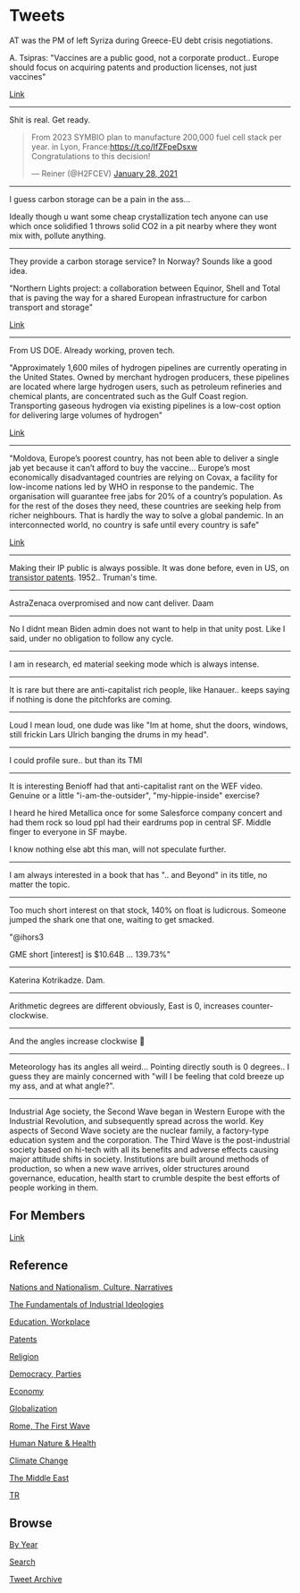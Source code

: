 # Tweets

AT was the PM of left Syriza during Greece-EU debt crisis negotiations.

A. Tsipras: "Vaccines are a public good, not a corporate product.. Europe
should focus on acquiring patents and production licenses, not just
vaccines"

[Link](https://www.politico.eu/article/coronavirus-vaccines-public-good-not-corporate-product/)

---

Shit is real. Get ready.

<blockquote class="twitter-tweet"><p lang="en" dir="ltr">From 2023 SYMBIO plan to manufacture 200,000 fuel cell stack per year. in Lyon, France:<a href="https://t.co/IfZFpeDsxw">https://t.co/IfZFpeDsxw</a><br>Congratulations to this decision!</p>&mdash; Reiner (@H2FCEV) <a href="https://twitter.com/H2FCEV/status/1354843746551140360?ref_src=twsrc%5Etfw">January 28, 2021</a></blockquote> <script async src="https://platform.twitter.com/widgets.js" charset="utf-8"></script>

---

I guess carbon storage can be a pain in the ass...

Ideally though u want some cheap crystallization tech anyone can use
which once solidified 1 throws solid CO2 in a pit nearby where they
wont mix with, pollute anything.

---

They provide a carbon storage service? In Norway? Sounds like a good idea.

"Northern Lights project: a collaboration between Equinor, Shell and
Total that is paving the way for a shared European infrastructure for
carbon transport and storage"

[Link](https://www.theexplorer.no/stories/energy/carbon-capture-and-storage-northern-lights--shared-transport-and-storage-infrastructure-for-europes-co-emissions/)

---

From US DOE. Already working, proven tech. 

"Approximately 1,600 miles of hydrogen pipelines are currently
operating in the United States. Owned by merchant hydrogen producers,
these pipelines are located where large hydrogen users, such as
petroleum refineries and chemical plants, are concentrated such as the
Gulf Coast region. Transporting gaseous hydrogen via existing
pipelines is a low-cost option for delivering large volumes of
hydrogen"

[Link](https://www.energy.gov/eere/fuelcells/hydrogen-pipelines)

---

"Moldova, Europe’s poorest country, has not been able to deliver a
single jab yet because it can’t afford to buy the vaccine... Europe’s
most economically disadvantaged countries are relying on Covax, a
facility for low-income nations led by WHO in response to the
pandemic. The organisation will guarantee free jabs for 20% of a
country’s population. As for the rest of the doses they need, these
countries are seeking help from richer neighbours. That is hardly the
way to solve a global pandemic. In an interconnected world, no country
is safe until every country is safe"

[Link](https://www.theguardian.com/world/commentisfree/2021/jan/28/here-in-europes-poorest-country-we-have-no-vaccine-to-argue-over)

---

Making their IP public is always possible. It was done before, even in
US, on [transistor patents](2020/03/appelbaum.md#transistor). 1952..
Truman's time.

---

AstraZenaca overpromised and now cant deliver. Daam

---

No I didnt mean Biden admin does not want to help in that unity
post. Like I said, under no obligation to follow any cycle.

---

I am in research, ed material seeking mode which is always intense.

---

It is rare but there are anti-capitalist rich people, like Hanauer..
keeps saying if nothing is done the pitchforks are coming.

---

Loud I mean loud, one dude was like "Im at home, shut the doors,
windows, still frickin Lars Ulrich banging the drums in my head".

---

I could profile sure.. but than its TMI

---

It is interesting Benioff had that anti-capitalist rant on the WEF
video.  Genuine or a little "i-am-the-outsider", "my-hippie-inside"
exercise?

I heard he hired Metallica once for some Salesforce company concert
and had them rock so loud ppl had their eardrums pop in central
SF. Middle finger to everyone in SF maybe.

I know nothing else abt this man, will not speculate further.

---

I am always interested in a book that has ".. and Beyond" in its
title, no matter the topic.

---

Too much short interest on that stock, 140% on float is
ludicrous. Someone jumped the shark one that one, waiting to get
smacked. 

"@ihors3

GME short [interest] is $10.64B ... 139.73%"

---

Katerina Kotrikadze. Dam.

---

Arithmetic degrees are different obviously, East is 0, increases
counter-clockwise.

---

And the angles increase clockwise 🤨

---

Meteorology has its angles all weird... Pointing directly south is 0
degrees.. I guess they are mainly concerned with "will I be feeling
that cold breeze up my ass, and at what angle?".

---

Industrial Age society, the Second Wave began in Western Europe with
the Industrial Revolution, and subsequently spread across the
world. Key aspects of Second Wave society are the nuclear family, a
factory-type education system and the corporation. The Third Wave is
the post-industrial society based on hi-tech with all its benefits and
adverse effects causing major attitude shifts in society. Institutions
are built around methods of production, so when a new wave arrives,
older structures around governance, education, health start to crumble
despite the best efforts of people working in them.

## For Members

[Link](https://thirdwave-members.herokuapp.com)

## Reference

[Nations and Nationalism, Culture, Narratives](/2013/02/nations-and-nationalism.md)

[The Fundamentals of Industrial Ideologies](/2011/04/fundamentals-of-industrial-ideologies.md)

[Education, Workplace](2017/09/education-workplace.md)

[Patents](/2018/09/patents.md)

[Religion](/2015/04/god-religion.md)

[Democracy, Parties](/2016/11/democracy.md)

[Economy](/2018/05/economy.md)

[Globalization](/2018/09/globalization.md)

[Rome, The First Wave](/2017/12/rome.md)

[Human Nature & Health](/2020/07/human-nature.md)

[Climate Change](/2018/12/climate.md)

[The Middle East](/2019/07/middleeast.md)

[TR](../tr)

## Browse

[By Year](years.md)

[Search](search.html)

[Tweet Archive](/tweets/README.md)


